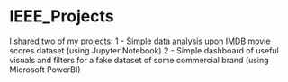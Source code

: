 # IEEE_Projects
I shared two of my projects:
  1 - Simple data analysis upon IMDB movie scores dataset (using Jupyter Notebook)
  2 - Simple dashboard of useful visuals and filters for a fake dataset of some commercial brand (using Microsoft PowerBI)
